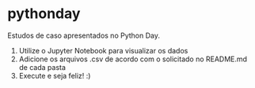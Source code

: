 # pythonday
Estudos de caso apresentados no Python Day.

1. Utilize o Jupyter Notebook para visualizar os dados
2. Adicione os arquivos .csv de acordo com o solicitado no README.md de cada pasta
3. Execute e seja feliz! :)
